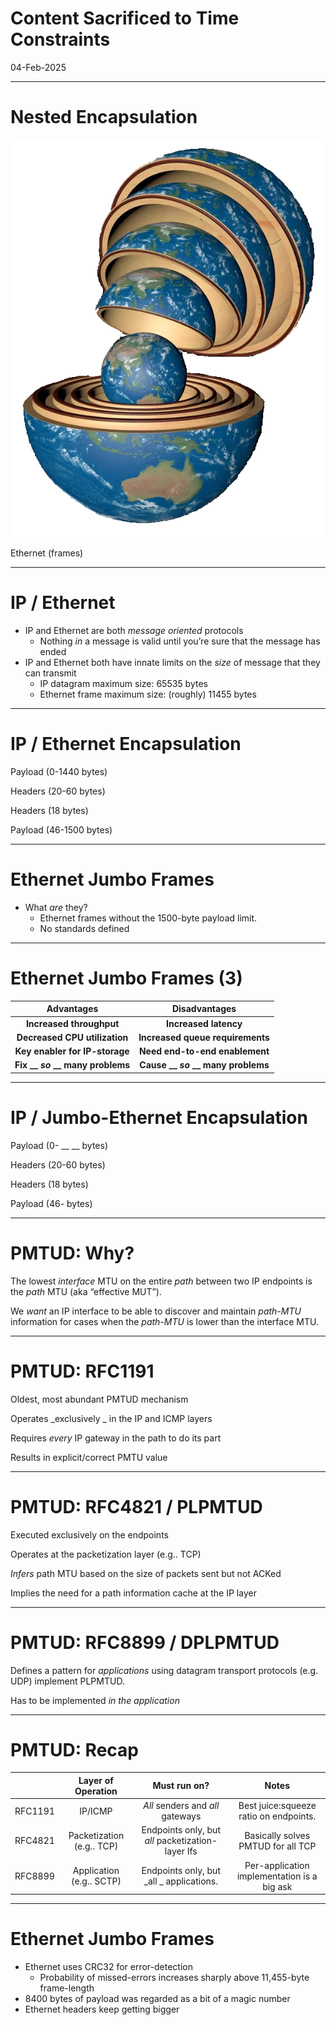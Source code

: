 
# Content Sacrificed to Time Constraints

04\-Feb\-2025


---


# Nested Encapsulation

![](img/MTU-v8_0.png)

Ethernet \(frames\)


---


# IP / Ethernet



* IP and Ethernet are both  _message oriented_  protocols
  * Nothing  _in_  a message is valid until you’re sure that the message has ended
* IP and Ethernet both have innate limits on the  _size_  of message that they can transmit
  * IP datagram maximum size: 65535 bytes
  * Ethernet frame maximum size: \(roughly\) 11455 bytes

---




# IP / Ethernet Encapsulation

Payload \(0\-1440 bytes\)

Headers \(20\-60 bytes\)

Headers \(18 bytes\)

Payload \(46\-1500 bytes\)


---


# Ethernet Jumbo Frames



* What  _are_  they?
  * Ethernet frames without the 1500\-byte payload limit\.
  * No standards defined

---




# Ethernet Jumbo Frames (3)

| Advantages | Disadvantages |
| :-: | :-: |
| __Increased throughput__ | __Increased latency__ |
| __Decreased CPU utilization__ | __Increased queue requirements__ |
| __Key enabler for IP\-storage__ | __Need end\-to\-end enablement__ |
| __Fix __  _so_  __ many problems__ | __Cause __  _so_  __ many problems__ |


---


# IP / Jumbo-Ethernet Encapsulation

Payload \(0\- __        __     bytes\)

Headers \(20\-60 bytes\)

Headers \(18 bytes\)

Payload \(46\-           bytes\)


---


# PMTUD: Why?

The lowest  _interface_  MTU on the entire  _path_  between two IP endpoints is the  _path_  MTU \(aka “effective MUT”\)\.

We  _want_  an IP interface to be able to discover and maintain  _path\-MTU_  information for cases when the  _path\-MTU_  is lower than the interface MTU\.


---


# PMTUD: RFC1191

Oldest\, most abundant PMTUD mechanism

Operates  _exclusively _ in the IP and ICMP layers

Requires  _every_  IP gateway in the path to do  its part

Results in explicit/correct PMTU value


---


# PMTUD: RFC4821 / PLPMTUD

Executed exclusively on the endpoints

Operates at the packetization layer \(e\.g\.\. TCP\)

_Infers_  path MTU based on the size of packets sent but not ACKed

Implies the need for a path information cache at the IP layer


---


# PMTUD: RFC8899 / DPLPMTUD

Defines a pattern for  _applications_  using datagram transport protocols \(e\.g\. UDP\) implement PLPMTUD\.

Has to be implemented  _in the application_


---


# PMTUD: Recap

|  | Layer of Operation | Must run on? | Notes |
| :-: | :-: | :-: | :-: |
| RFC1191 | IP/ICMP | _All_  senders and  _all_  gateways | Best juice:squeeze ratio on endpoints\. |
| RFC4821 | Packetization \(e\.g\.\. TCP\) | Endpoints only\, but  _all_  packetization\-layer Ifs | Basically solves PMTUD for all TCP |
| RFC8899 | Application \(e\.g\.\. SCTP\) | Endpoints only\, but  _all _ applications\. | Per\-application implementation is a big ask |


---


# Ethernet Jumbo Frames



* Ethernet uses CRC32 for error\-detection
  * Probability of missed\-errors increases sharply above 11\,455\-byte frame\-length
* 8400 bytes of payload was regarded as a bit of a magic number
* Ethernet headers keep getting bigger

